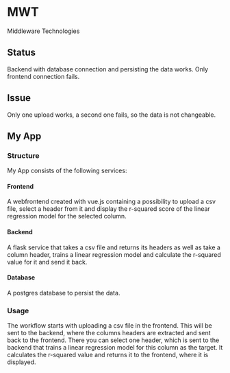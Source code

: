 # MWT
Middleware Technologies

## Status

Backend with database connection and persisting the data works. Only frontend connection fails.

## Issue

Only one upload works, a second one fails, so the data is not changeable.

## My App

### Structure

My App consists of the following services:

#### Frontend

A webfrontend created with vue.js containing a possibility to upload a csv file, select a header from it and display the r-squared score of the linear regression model for the selected column.

#### Backend

A flask service that takes a csv file and returns its headers as well as take a column header, trains a linear regression model and calculate the r-squared value for it and send it back.

#### Database

A postgres database to persist the data.

### Usage

The workflow starts with uploading a csv file in the frontend. This will be sent to the backend, where the columns headers are extracted and sent back to the frontend. There you can select one header, which is sent to the backend that trains a linear regression model for this column as the target. It calculates the r-squared value and returns it to the frontend, where it is displayed.

